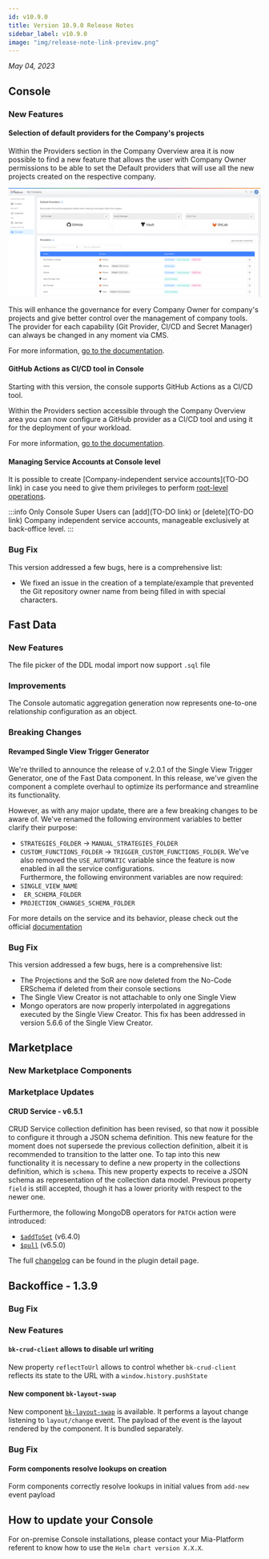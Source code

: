 ```yaml
---
id: v10.9.0
title: Version 10.9.0 Release Notes
sidebar_label: v10.9.0
image: "img/release-note-link-preview.png"
---
```


_May 04, 2023_

## Console

### New Features

#### Selection of default providers for the Company's projects

Within the Providers section in the Company Overview area it is now possible to find a new feature that allows the user with Company Owner permissions to be able to set the Default providers that will use all the new projects created on the respective company.

![Default Providers Selection](./img/v10.9_defaultProvider.png)

This will enhance the governance for every Company Owner for company's projects and give better control over the management of company tools.
The provider for each capability (Git Provider, CI/CD and Secret Manager) can always be changed in any moment via CMS.

For more information, [go to the documentation](/development_suite/set-up-infrastructure/configure-provider.mdx).

#### GitHub Actions as CI/CD tool in Console

Starting with this version, the console supports GitHub Actions as a CI/CD tool.

Within the Providers section accessible through the Company Overview area you can now configure a GitHub provider as a CI/CD tool and using it for the deployment of your workload.

For more information, [go to the documentation](/development_suite/deploy/.mdx).

#### Managing Service Accounts at Console level

It is possible to create [Company-independent service accounts](TO-DO link) in case you need to give them privileges to perform [root-level operations](/development_suite/identity-and-access-management/console-levels-and-permission-management.md).

:::info
Only Console Super Users can [add](TO-DO link) or [delete](TO-DO link) Company independent service accounts, manageable exclusively at back-office level.
:::

### Bug Fix

This version addressed a few bugs, here is a comprehensive list:

* We fixed an issue in the creation of a template/example that prevented the Git repository owner name from being filled in with special characters.

## Fast Data

### New Features

The file picker of the DDL modal import now support `.sql` file 

### Improvements

The Console automatic aggregation generation now represents one-to-one relationship configuration as an object.

### Breaking Changes

#### Revamped Single View Trigger Generator
We're thrilled to announce the release of v.2.0.1 of the Single View Trigger Generator, one of the Fast Data component. In this release, we've given the component a complete overhaul to optimize its performance and streamline its functionality.

However, as with any major update, there are a few breaking changes to be aware of. We've renamed the following environment variables to better clarify their purpose:
- `STRATEGIES_FOLDER` → `MANUAL_STRATEGIES_FOLDER`
- `CUSTOM_FUNCTIONS_FOLDER` → `TRIGGER_CUSTOM_FUNCTIONS_FOLDER`.
We've also removed the `USE_AUTOMATIC` variable since the feature is now enabled in all the service configurations.  
Furthermore, the following environment variables are now required:
- `SINGLE_VIEW_NAME`
- ` ER_SCHEMA_FOLDER`
- `PROJECTION_CHANGES_SCHEMA_FOLDER`

For more details on the service and its behavior, please check out the official [documentation](https://docs.mia-platform.eu/docs/fast_data/single_view_trigger_generator)

### Bug Fix

This version addressed a few bugs, here is a comprehensive list:

* The Projections and the SoR are now deleted from the No-Code ERSchema if deleted from their console sections
* The Single View Creator is not attachable to only one Single View
* Mongo operators are now properly interpolated in aggregations executed by the Single View Creator. This fix has been addressed in version 5.6.6 of the Single View Creator.

## Marketplace

### New Marketplace Components

### Marketplace Updates

#### CRUD Service - v6.5.1

CRUD Service collection definition has been revised, so that now it possible to configure it through a JSON schema definition.
This new feature for the moment does not supersede the previous collection definition, albeit it is recommended to transition to the latter one.
To tap into this new functionality it is necessary to define a new property in the collections definition, which is `schema`.
This new property expects to receive a JSON schema as representation of the collection data model. Previous property `field` is still accepted, though
it has a lower priority with respect to the newer one.

Furthermore, the following MongoDB operators for `PATCH` action were introduced:

- [`$addToSet`](https://www.mongodb.com/docs/manual/reference/operator/update/addToSet/) (v6.4.0)
- [`$pull`](https://www.mongodb.com/docs/manual/reference/operator/update/pull/) (v6.5.0)

The full [changelog](https://docs.mia-platform.eu/docs/runtime_suite/crud-service/changelog) can be found in the plugin detail page.

## Backoffice - 1.3.9

### Bug Fix

### New Features

#### `bk-crud-client` allows to disable url writing

New property `reflectToUrl` allows to control whether `bk-crud-client` reflects its state to the URL with a `window.history.pushState`

#### New component `bk-layout-swap`

New component [`bk-layout-swap`](/business_suite/backoffice/components/misc.md#bk-layout-swap) is available. It performs a layout change listening to `layout/change` event. The payload of the event is the layout rendered by the component. It is bundled separately.

### Bug Fix

#### Form components resolve lookups on creation

Form components correctly resolve lookups in initial values from `add-new` event payload

## How to update your Console

For on-premise Console installations, please contact your Mia-Platform referent to know how to use the `Helm chart version X.X.X`.
